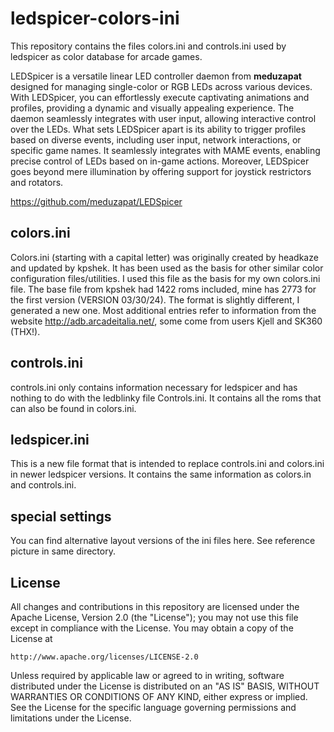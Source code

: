 # ledspicer-colors-ini
This repository contains the files colors.ini and controls.ini used by ledspicer as color database for arcade games.

LEDSpicer is a versatile linear LED controller daemon from **meduzapat** designed for managing single-color or RGB LEDs across various devices.
With LEDSpicer, you can effortlessly execute captivating animations and profiles, providing a dynamic and visually appealing experience. The daemon seamlessly integrates with user input, allowing interactive control over the LEDs. What sets LEDSpicer apart is its ability to trigger profiles based on diverse events, including user input, network interactions, or specific game names. It seamlessly integrates with MAME events, enabling precise control of LEDs based on in-game actions.
Moreover, LEDSpicer goes beyond mere illumination by offering support for joystick restrictors and rotators.

https://github.com/meduzapat/LEDSpicer

## colors.ini
Colors.ini (starting with a capital letter) was originally created by headkaze and updated by kpshek. It has been used as the basis for other similar color configuration files/utilities.
I used this file as the basis for my own colors.ini file.
The base file from kpshek had 1422 roms included, mine has 2773 for the first version (VERSION 03/30/24). The format is slightly different, I generated a new one.
Most additional entries refer to information from the website http://adb.arcadeitalia.net/, some come from users Kjell and SK360 (THX!).

## controls.ini
controls.ini only contains information necessary for ledspicer and has nothing to do with the ledblinky file Controls.ini. 
It contains all the roms that can also be found in colors.ini.

## ledspicer.ini
This is a new file format that is intended to replace controls.ini and colors.ini in newer ledspicer versions. 
It contains the same information as colors.in and controls.ini.

## special settings
You can find alternative layout versions of the ini files here. See reference picture in same directory.

## License
All changes and contributions in this repository are licensed under the Apache License, Version 2.0 (the "License"); you may not use this file except in compliance with the License. You may obtain a copy of the License at
```
http://www.apache.org/licenses/LICENSE-2.0
```
Unless required by applicable law or agreed to in writing, software distributed under the License is distributed on an "AS IS" BASIS, WITHOUT WARRANTIES OR CONDITIONS OF ANY KIND, either express or implied. See the License for the specific language governing permissions and limitations under the License.
